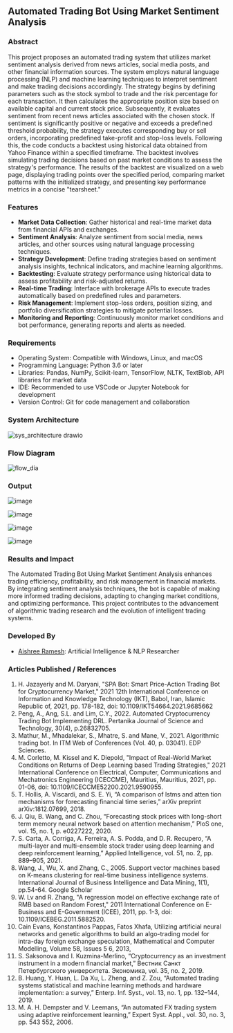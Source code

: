 ## Automated Trading Bot Using Market Sentiment Analysis

### Abstract
This project proposes an automated trading system that utilizes market sentiment analysis derived from news articles, social media posts, and other financial information sources. The system employs natural language processing (NLP) and machine learning techniques to interpret sentiment and make trading decisions accordingly.  The strategy begins by defining parameters such as the stock symbol to trade and the risk percentage for each transaction. It then calculates the appropriate position size based on available capital and current stock price. Subsequently, it evaluates sentiment from recent news articles associated with the chosen stock. If sentiment is significantly positive or negative and exceeds a predefined threshold probability, the strategy executes corresponding buy or sell orders, incorporating predefined take-profit and stop-loss levels. Following this, the code conducts a backtest using historical data obtained from Yahoo Finance within a specified timeframe. The backtest involves simulating trading decisions based on past market conditions to assess the strategy's performance. The results of the backtest are visualized on a web page, displaying trading points over the specified period, comparing market patterns with the initialized strategy, and presenting key performance metrics in a concise "tearsheet."

### Features
- **Market Data Collection**: Gather historical and real-time market data from financial APIs and exchanges.
- **Sentiment Analysis**: Analyze sentiment from social media, news articles, and other sources using natural language processing techniques.
- **Strategy Development**: Define trading strategies based on sentiment analysis insights, technical indicators, and machine learning algorithms.
- **Backtesting**: Evaluate strategy performance using historical data to assess profitability and risk-adjusted returns.
- **Real-time Trading**: Interface with brokerage APIs to execute trades automatically based on predefined rules and parameters.
- **Risk Management**: Implement stop-loss orders, position sizing, and portfolio diversification strategies to mitigate potential losses.
- **Monitoring and Reporting**: Continuously monitor market conditions and bot performance, generating reports and alerts as needed.

### Requirements
- Operating System: Compatible with Windows, Linux, and macOS
- Programming Language: Python 3.6 or later
- Libraries: Pandas, NumPy, Scikit-learn, TensorFlow, NLTK, TextBlob, API libraries for market data
- IDE: Recommended to use VSCode or Jupyter Notebook for development
- Version Control: Git for code management and collaboration

### System Architecture
![sys_architecture drawio](https://github.com/AishreeRamesh/Project-2/assets/70213227/5024a7e9-2a2b-4274-8917-e96c2595b598)

### Flow Diagram
![flow_dia](https://github.com/AishreeRamesh/Project-2/assets/70213227/c46718a2-b865-4103-887d-98614740809e)

### Output
![image](https://github.com/AishreeRamesh/Project-2/assets/70213227/5b04acff-31b3-482e-b7d8-05ab7367affe)

![image](https://github.com/AishreeRamesh/Project-2/assets/70213227/a4567044-1951-48d8-a3ee-8ed933385bda)

![image](https://github.com/AishreeRamesh/Project-2/assets/70213227/67e0022c-f4ee-40d0-a0a9-2dac64a4d740)

![image](https://github.com/AishreeRamesh/Project-2/assets/70213227/63e25e65-cb58-4145-bc35-728d58356c5c)


### Results and Impact
The Automated Trading Bot Using Market Sentiment Analysis enhances trading efficiency, profitability, and risk management in financial markets. By integrating sentiment analysis techniques, the bot is capable of making more informed trading decisions, adapting to changing market conditions, and optimizing performance. This project contributes to the advancement of algorithmic trading research and the evolution of intelligent trading systems.

### Developed By
- [Aishree Ramesh](https://github.com/AishreeRamesh): Artificial Intelligence & NLP Researcher

### Articles Published / References
1. H. Jazayeriy and M. Daryani, "SPA Bot: Smart Price-Action Trading Bot for Cryptocurrency Market," 2021 12th International Conference on Information and Knowledge Technology (IKT), Babol, Iran, Islamic Republic of, 2021, pp. 178-182, doi: 10.1109/IKT54664.2021.9685662
2. Peng, A., Ang, S.L. and Lim, C.Y., 2022. Automated Cryptocurrency Trading Bot Implementing DRL. Pertanika Journal of Science and Technology, 30(4), p.26832705.
3. Mathur, M., Mhadalekar, S., Mhatre, S. and Mane, V., 2021. Algorithmic trading bot. In ITM Web of Conferences (Vol. 40, p. 03041). EDP Sciences.
4. M. Corletto, M. Kissel and K. Diepold, "Impact of Real-World Market Conditions on Returns of Deep Learning based Trading Strategies," 2021 International Conference on Electrical, Computer, Communications and Mechatronics Engineering (ICECCME), Mauritius, Mauritius, 2021, pp. 01-06, doi: 10.1109/ICECCME52200.2021.9590955.  
5. T. Hollis, A. Viscardi, and S. E. Yi, “A comparison of lstms and atten tion mechanisms for forecasting financial time series,” arXiv preprint arXiv:1812.07699, 2018. 
6. J. Qiu, B. Wang, and C. Zhou, “Forecasting stock prices with long-short term memory neural network based on attention mechanism,” PloS one, vol. 15, no. 1, p. e0227222, 2020.
7. S. Carta, A. Corriga, A. Ferreira, A. S. Podda, and D. R. Recupero, “A multi-layer and multi-ensemble stock trader using deep learning and deep reinforcement learning,” Applied Intelligence, vol. 51, no. 2, pp. 889–905, 2021.
8. Wang, J., Wu, X. and Zhang, C., 2005. Support vector machines based on K-means clustering for real-time business intelligence systems. International Journal of Business Intelligence and Data Mining, 1(1), pp.54-64. Google Scholar
9. W. Lv and R. Zhang, "A regression model on effective exchange rate of RMB based on Random Forest," 2011 International Conference on E-Business and E-Government (ICEE), 2011, pp. 1-3, doi: 10.1109/ICEBEG.2011.5882520.
10. Cain Evans, Konstantinos Pappas, Fatos Xhafa, Utilizing artificial neural networks and genetic algorithms to build an algo-trading model for intra-day foreign exchange speculation, Mathematical and Computer Modelling, Volume 58, Issues 5 6, 2013,
11. S. Saksonova and I. Kuzmina-Merlino, “Cryptocurrency as an investment instrument in a modern financial market,” Вестник Санкт Петербургского университета. Экономика, vol. 35, no. 2, 2019. 
12. B. Huang, Y. Huan, L. Da Xu, L. Zheng, and Z. Zou, “Automated trading systems statistical and machine learning methods and hardware implementation: a survey,” Enterp. Inf. Syst., vol. 13, no. 1, pp. 132–144, 2019.
13. M. A. H. Dempster and V. Leemans, “An automated FX trading system using adaptive reinforcement learning,” Expert Syst. Appl., vol. 30, no. 3, pp. 543 552, 2006.

